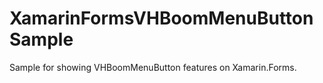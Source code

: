 # XamarinFormsVHBoomMenuButtonSample
Sample for showing VHBoomMenuButton features on Xamarin.Forms.
